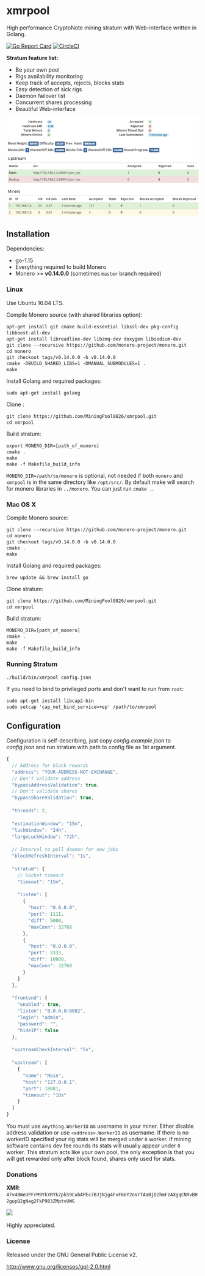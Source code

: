# xmrpool

High performance CryptoNote mining stratum with Web-interface written in Golang.

[![Go Report Card](https://goreportcard.com/badge/github.com/MiningPool0826/xmrpool)](https://goreportcard.com/report/github.com/MiningPool0826/xmrpool)
[![CircleCI](https://circleci.com/gh/MiningPool0826/xmrpool.svg?style=svg)](https://circleci.com/gh/MiningPool0826/xmrpool)

**Stratum feature list:**

* Be your own pool
* Rigs availability monitoring
* Keep track of accepts, rejects, blocks stats
* Easy detection of sick rigs
* Daemon failover list
* Concurrent shares processing
* Beautiful Web-interface

![](screenshot.png)

## Installation

Dependencies:

  * go-1.15
  * Everything required to build Monero
  * Monero >= **v0.14.0.0** (sometimes `master` branch required)

### Linux

Use Ubuntu 16.04 LTS.

Compile Monero source (with shared libraries option):

    apt-get install git cmake build-essential libssl-dev pkg-config libboost-all-dev
    apt-get install libreadline-dev libzmq-dev doxygen libsodium-dev
    git clone --recursive https://github.com/monero-project/monero.git
    cd monero
    git checkout tags/v0.14.0.0 -b v0.14.0.0
    cmake -DBUILD_SHARED_LIBS=1 -DMANUAL_SUBMODULES=1 .
    make

Install Golang and required packages:

    sudo apt-get install golang

Clone 
:

    git clone https://github.com/MiningPool0826/xmrpool.git
    cd xmrpool

Build stratum:

    export MONERO_DIR=[path_of_monero] 
    cmake .
    make
    make -f Makefile_build_info

`MONERO_DIR=/path/to/monero` is optional, not needed if both `monero` and `xmrpool` is in the same directory like `/opt/src/`. By default make will search for monero libraries in `../monero`. You can just run `cmake .`.

### Mac OS X

Compile Monero source:

    git clone --recursive https://github.com/monero-project/monero.git
    cd monero
    git checkout tags/v0.14.0.0 -b v0.14.0.0
    cmake .
    make

Install Golang and required packages:

    brew update && brew install go

Clone stratum:

    git clone https://github.com/MiningPool0826/xmrpool.git
    cd xmrpool

Build stratum:

    MONERO_DIR=[path_of_monero]  
    cmake .
    make
    make -f Makefile_build_info

### Running Stratum

    ./build/bin/xmrpool config.json

If you need to bind to privileged ports and don't want to run from `root`:

    sudo apt-get install libcap2-bin
    sudo setcap 'cap_net_bind_service=+ep' /path/to/xmrpool

## Configuration

Configuration is self-describing, just copy *config.example.json* to *config.json* and run stratum with path to config file as 1st argument.

```javascript
{
  // Address for block rewards
  "address": "YOUR-ADDRESS-NOT-EXCHANGE",
  // Don't validate address
  "bypassAddressValidation": true,
  // Don't validate shares
  "bypassShareValidation": true,

  "threads": 2,

  "estimationWindow": "15m",
  "luckWindow": "24h",
  "largeLuckWindow": "72h",

  // Interval to poll daemon for new jobs
  "blockRefreshInterval": "1s",

  "stratum": {
    // Socket timeout
    "timeout": "15m",

    "listen": [
      {
        "host": "0.0.0.0",
        "port": 1111,
        "diff": 5000,
        "maxConn": 32768
      },
      {
        "host": "0.0.0.0",
        "port": 3333,
        "diff": 10000,
        "maxConn": 32768
      }
    ]
  },

  "frontend": {
    "enabled": true,
    "listen": "0.0.0.0:8082",
    "login": "admin",
    "password": "",
    "hideIP": false
  },

  "upstreamCheckInterval": "5s",

  "upstream": [
    {
      "name": "Main",
      "host": "127.0.0.1",
      "port": 18081,
      "timeout": "10s"
    }
  ]
}
```

You must use `anything.WorkerID` as username in your miner. Either disable address validation or use `<address>.WorkerID` as username. If there is no workerID specified your rig stats will be merged under `0` worker. If mining software contains dev fee rounds its stats will usually appear under `0` worker. This stratum acts like your own pool, the only exception is that you will get rewarded only after block found, shares only used for stats.

### Donations

**XMR**: `47v4BWeUPFrM9YkYRYk2pkS9CubAPEc7BJjNjg4FvF66Y2oVrTAaBjDZhmFzAXgqCNRvBH2gupQ2gNag2FkP983ZMptvUWG`

![](https://cdn.pbrd.co/images/GP5tI1D.png)

Highly appreciated.

### License

Released under the GNU General Public License v2.

http://www.gnu.org/licenses/gpl-2.0.html
